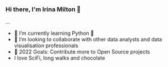 ### Hi there, I'm Irina Milton 👋 

...
- 🌱 I’m currently learning Python 🤣
- 👯 I’m looking to collaborate with other data analysts and data visualisation professionals
- 🥅 2022 Goals: Contribute more to Open Source projects
- I love SciFi, long walks and chocolate

